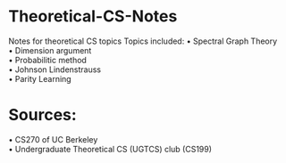 # Theoretical-CS-Notes
Notes for theoretical CS topics 
Topics included:
• Spectral Graph Theory <br/>
• Dimension argument <br/>
• Probabilitic method <br/>
• Johnson Lindenstrauss <br/>
• Parity Learning <br/>

# Sources:
• CS270 of UC Berkeley <br/>
• Undergraduate Theoretical CS (UGTCS) club (CS199)<br/>
